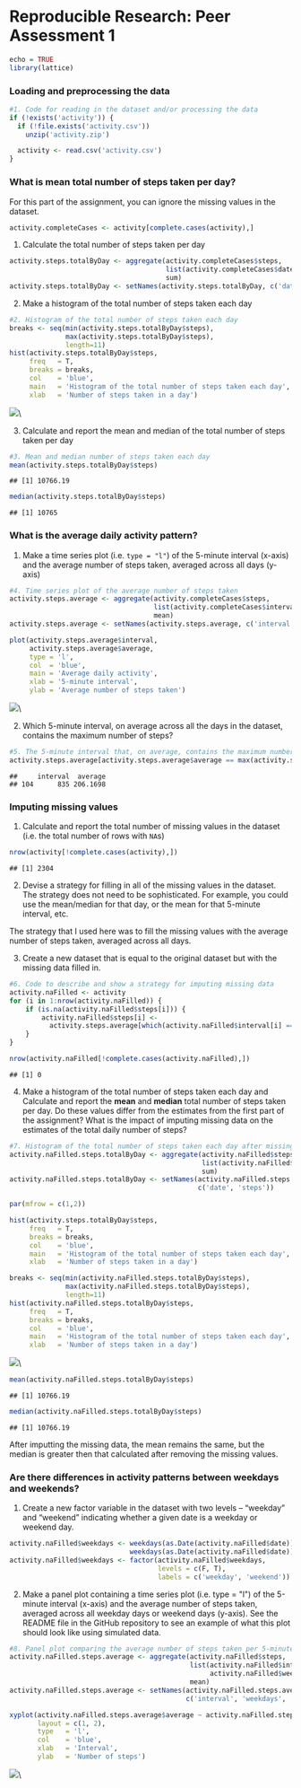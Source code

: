 # Reproducible Research: Peer Assessment 1


```r
echo = TRUE
library(lattice)
```

### Loading and preprocessing the data


```r
#1. Code for reading in the dataset and/or processing the data
if (!exists('activity')) {
  if (!file.exists('activity.csv'))
    unzip('activity.zip')

  activity <- read.csv('activity.csv')
}
```

### What is mean total number of steps taken per day?

For this part of the assignment, you can ignore the missing values in the dataset.

```r
activity.completeCases <- activity[complete.cases(activity),]
```

1. Calculate the total number of steps taken per day

```r
activity.steps.totalByDay <- aggregate(activity.completeCases$steps,
                                       list(activity.completeCases$date),
                                       sum)
activity.steps.totalByDay <- setNames(activity.steps.totalByDay, c('date', 'steps'))
```

2. Make a histogram of the total number of steps taken each day

```r
#2. Histogram of the total number of steps taken each day
breaks <- seq(min(activity.steps.totalByDay$steps),
              max(activity.steps.totalByDay$steps),
              length=11)
hist(activity.steps.totalByDay$steps,
     freq   = T,
     breaks = breaks,
     col    = 'blue',
     main   = 'Histogram of the total number of steps taken each day',
     xlab   = 'Number of steps taken in a day')
```

![](PA1_template_files/figure-html/unnamed-chunk-5-1.png)\

3. Calculate and report the mean and median of the total number of steps taken per day

```r
#3. Mean and median number of steps taken each day
mean(activity.steps.totalByDay$steps)
```

```
## [1] 10766.19
```

```r
median(activity.steps.totalByDay$steps)
```

```
## [1] 10765
```

### What is the average daily activity pattern?

1. Make a time series plot (i.e. `type = "l"`) of the 5-minute interval (x-axis) and the average number of steps taken, averaged across all days (y-axis)

```r
#4. Time series plot of the average number of steps taken
activity.steps.average <- aggregate(activity.completeCases$steps,
                                    list(activity.completeCases$interval),
                                    mean)
activity.steps.average <- setNames(activity.steps.average, c('interval', 'average'))

plot(activity.steps.average$interval,
     activity.steps.average$average,
     type = 'l',
     col  = 'blue',
     main = 'Average daily activity',
     xlab = '5-minute interval',
     ylab = 'Average number of steps taken')
```

![](PA1_template_files/figure-html/unnamed-chunk-7-1.png)\

2. Which 5-minute interval, on average across all the days in the dataset, contains the maximum number of steps?

```r
#5. The 5-minute interval that, on average, contains the maximum number of steps
activity.steps.average[activity.steps.average$average == max(activity.steps.average$average),]
```

```
##     interval  average
## 104      835 206.1698
```

### Imputing missing values

1. Calculate and report the total number of missing values in the dataset (i.e. the total number of rows with `NA`s)

```r
nrow(activity[!complete.cases(activity),])
```

```
## [1] 2304
```

2. Devise a strategy for filling in all of the missing values in the dataset. The strategy does not need to be sophisticated. For example, you could use the mean/median for that day, or the mean for that 5-minute interval, etc.

The strategy that I used here was to fill the missing values with the average number of steps taken, averaged across all days.

3. Create a new dataset that is equal to the original dataset but with the missing data filled in.

```r
#6. Code to describe and show a strategy for imputing missing data
activity.naFilled <- activity
for (i in 1:nrow(activity.naFilled)) {
    if (is.na(activity.naFilled$steps[i])) {
        activity.naFilled$steps[i] <-
          activity.steps.average[which(activity.naFilled$interval[i] == activity.steps.average$interval),]$average
    }
}

nrow(activity.naFilled[!complete.cases(activity.naFilled),])
```

```
## [1] 0
```

4. Make a histogram of the total number of steps taken each day and Calculate and report the **mean** and **median** total number of steps taken per day. Do these values differ from the estimates from the first part of the assignment? What is the impact of imputing missing data on the estimates of the total daily number of steps?

```r
#7. Histogram of the total number of steps taken each day after missing values are imputed
activity.naFilled.steps.totalByDay <- aggregate(activity.naFilled$steps,
                                                list(activity.naFilled$date),
                                                sum)
activity.naFilled.steps.totalByDay <- setNames(activity.naFilled.steps.totalByDay,
                                               c('date', 'steps'))

par(mfrow = c(1,2))

hist(activity.steps.totalByDay$steps,
     freq   = T,
     breaks = breaks,
     col    = 'blue',
     main   = 'Histogram of the total number of steps taken each day',
     xlab   = 'Number of steps taken in a day')

breaks <- seq(min(activity.naFilled.steps.totalByDay$steps),
              max(activity.naFilled.steps.totalByDay$steps),
              length=11)
hist(activity.naFilled.steps.totalByDay$steps,
     freq   = T,
     breaks = breaks,
     col    = 'blue',
     main   = 'Histogram of the total number of steps taken each day',
     xlab   = 'Number of steps taken in a day')
```

![](PA1_template_files/figure-html/unnamed-chunk-11-1.png)\

```r
mean(activity.naFilled.steps.totalByDay$steps)
```

```
## [1] 10766.19
```

```r
median(activity.naFilled.steps.totalByDay$steps)
```

```
## [1] 10766.19
```

After imputting the missing data, the mean remains the same, but the median is greater then that calculated after removing the missing values.

### Are there differences in activity patterns between weekdays and weekends?

1. Create a new factor variable in the dataset with two levels – “weekday” and “weekend” indicating whether a given date is a weekday or weekend day.

```r
activity.naFilled$weekdays <- weekdays(as.Date(activity.naFilled$date)) == 'sábado' |
                              weekdays(as.Date(activity.naFilled$date)) == 'domingo'
activity.naFilled$weekdays <- factor(activity.naFilled$weekdays,
                                     levels = c(F, T),
                                     labels = c('weekday', 'weekend'))
```

2. Make a panel plot containing a time series plot (i.e. type = "l") of the 5-minute interval (x-axis) and the average number of steps taken, averaged across all weekday days or weekend days (y-axis). See the README file in the GitHub repository to see an example of what this plot should look like using simulated data.

```r
#8. Panel plot comparing the average number of steps taken per 5-minute interval across weekdays and weekends
activity.naFilled.steps.average <- aggregate(activity.naFilled$steps,
                                             list(activity.naFilled$interval,
                                                  activity.naFilled$weekdays),
                                             mean)
activity.naFilled.steps.average <- setNames(activity.naFilled.steps.average,
                                            c('interval', 'weekdays', 'average'))

xyplot(activity.naFilled.steps.average$average ~ activity.naFilled.steps.average$interval | activity.naFilled.steps.average$weekdays,
       layout = c(1, 2),
       type   = 'l',
       col    = 'blue',
       xlab   = 'Interval',
       ylab   = 'Number of steps')
```

![](PA1_template_files/figure-html/unnamed-chunk-13-1.png)\

